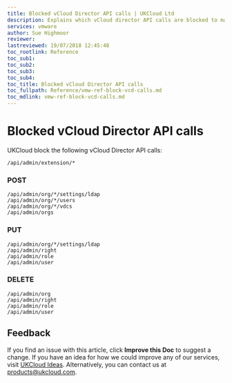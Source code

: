 ```yaml
---
title: Blocked vCloud Director API calls | UKCloud Ltd
description: Explains which vCloud director API calls are blocked to maintain the security of our multitenant cloud.
services: vmware
author: Sue Highmoor
reviewer:
lastreviewed: 19/07/2018 12:45:48
toc_rootlink: Reference
toc_sub1: 
toc_sub2:
toc_sub3:
toc_sub4:
toc_title: Blocked vCloud Director API calls
toc_fullpath: Reference/vmw-ref-block-vcd-calls.md
toc_mdlink: vmw-ref-block-vcd-calls.md
---
```


# Blocked vCloud Director API calls

UKCloud block the following vCloud Director API calls:

    /api/admin/extension/*

### POST

    /api/admin/org/*/settings/ldap
    /api/admin/org/*/users
    /api/admin/org/*/vdcs
    /api/admin/orgs

### PUT

    /api/admin/org/*/settings/ldap
    /api/admin/right
    /api/admin/role
    /api/admin/user

### DELETE

    /api/admin/org
    /api/admin/right
    /api/admin/role
    /api/admin/user

## Feedback

If you find an issue with this article, click **Improve this Doc** to suggest a change. If you have an idea for how we could improve any of our services, visit [UKCloud Ideas](https://ideas.ukcloud.com). Alternatively, you can contact us at <products@ukcloud.com>.
